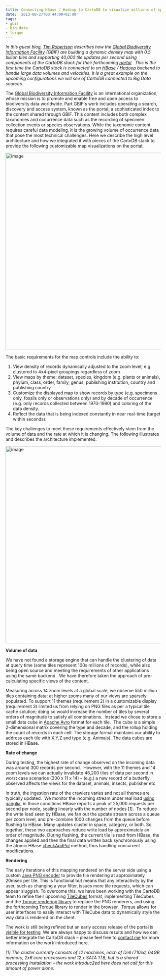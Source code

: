 ```yaml
---
title: Connecting HBase / Hadoop to CartoDB to visualize millions of species
date: '2013-08-27T00:44:00+02:00'
tags:
- gbif
- big data
- torque
---
```


_In this guest blog, <a href="https://twitter.com/timrobertson100">Tim Robertson</a> describes how the <a href="http://www.gbif.org/">Global Biodiversity Information Facility</a> (GBIF) are building a dynamic density map with 0.5 billion tiles and supporting 40,000 tile updates per second using components of the CartoDB stack for their forthcoming <a href="http://uat.gbif.org/">portal</a>.  This is the first time the CartoDB stack is connected to an <a href="http://hbase.apache.org/">HBase</a> / <a href="http://hadoop.apache.org/">Hadoop</a> backend to handle large data volumes and velocities. It is a great example on the upcoming configurations we will see of CartoDB connected to Big Data sources._

The <a href="http://www.gbif.org/">Global Biodiversity Information Facility</a> is an international organization, whose mission is to promote and enable free and open access to biodiversity data worldwide. Part GBIF's work includes operating a search, discovery and access system, known as the portal; a sophisticated index to the content shared through GBIF. This content includes both complex taxonomies and occurrence data such as the recording of specimen collection events or species observations. While the taxonomic content requires careful data modeling, it is the growing volume of occurrence data that pose the most technical challenges. Here we describe the high level architecture and how we integrated it with pieces of the CartoDB stack to provide the following customizable map visualizations on the portal.

<a href="http://vizzuality.github.io/gbif/" title="GBIF species visualization"><img alt="image" src="http://i.imgur.com/lLk3cgH.png" width="637px"/></a>

The basic requirements for the map controls include the ability to:

1. View density of records dynamically adjusted to the zoom level; e.g. clustered to 4x4-pixel groupings regardless of zoom
2. View maps by theme: dataset, species, kingdom (e.g. plants or animals), phylum, class, order, family, genus, publishing institution, country and publishing country
3. Customize the displayed map to show records by type (e.g. specimens only, fossils only or observations only) and by decade of occurrence (e.g. only records collected between 1970-1980) and coloring of the data density.
4. Reflect the data that is being indexed constantly in near real-time (target within seconds).

The key challenges to meet these requirements effectively stem from the volume of data and the rate at which it is changing. The following illustrates and describes the architecture implemented.

<img alt="image" src="http://i.imgur.com/GaHsMEm.png" width="637px"/>

**Volume of data**

We have not found a storage engine that can handle the clustering of data at query time (some tiles represent 100s millions of records), while also being open source and meeting the requirements of other applications using the same backend.  We have therefore taken the approach of pre-calculating specific views of the content. 

Measuring across 14 zoom levels at a global scale, we observe 550 million tiles containing data; at higher zooms many of our views are sparsely populated. To support 11 themes (requirement 2) in a customizable display (requirement 3) limited us from relying on PNG files as per a typical tile cache solution; doing so would increase the number of tiles by several orders of magnitude to satisfy all combinations.  Instead we chose to store a small data cube in <a href="http://avro.apache.org/">Apache Avro</a> format for each tile.  The cube is a simple 2-dimensional matrix covering the type and decade, and the rollup holding the count of records in each cell. The storage format maintains our ability to address each tile with X,Y,Z and type (e.g. Animals). The data cubes are stored in HBase.

**Rate of change**

During testing, the highest rate of change observed on the incoming data was around 300 records per second.  However, with the 11 themes and 14 zoom levels we can actually invalidate 46,200 tiles of data per second in worst case scenarios (300 x 11 x 14) – (e.g.) a new record of a butterfly observed affects the views for the dataset, animals, insects, publisher etc.

In truth, the ingestion rate of the crawlers varies and not all themes are typically updated.  We monitor the incoming stream under real load <a href="http://dev.gbif.org/ganglia/">using ganglia</a>, in those conditions HBase reports a peak of 25,000 requests per second per node, scaling linearly with the number of nodes [1].  To reduce the write load seen by HBase, we fan out the update stream across a queue per zoom level, and pre-combine 1000 changes from the queue before flushing to HBase. Many updates cluster in space, category, or both. So together, these two approaches reduce write load by approximately an order of magnitude. During flushing, the current tile is read from HBase, the changes applied and then the final data written back synchronously using the atomic HBase <a href="http://hbase.apache.org/apidocs/org/apache/hadoop/hbase/client/HTable.html#checkAndPut(byte%5B%5D,%20byte%5B%5D,%20byte%5B%5D,%20byte%5B%5D,%20org.apache.hadoop.hbase.client.Put)">checkAndPut</a> method, thus handling concurrent modifications. 

**Rendering**

The early iterations of this mapping rendered on the server side using a custom <a href="https://code.google.com/p/gbif-portal/source/browse/tile-server/trunk/src/main/java/org/gbif/metrics/tile/PNGWriter.java">Java PNG encoder</a> to provide tile rendering at approximately 20msec per tile. This is functional but means that any interactivity by the user, such as changing a year filter, issues more tile requests, which can appear sluggish. To overcome this, we have been working with the CartoDB team to refine their upcoming <a href="https://github.com/andrewxhill/tilecubes/blob/master/1.0/spec.md">TileCubes</a> format, implementing TileCubes and the <a href="https://github.com/CartoDB/torque">Torque rendering library</a> to replace the PNG renderers, and using the forthcoming Torque library to render in the browser.  Torque allows for user interfaces to easily interact with TileCube data to dynamically style the way data is rendered on the client.

The work is still being refined but an early access release of the portal is <a href="http://uat.gbif.org/occurrence">visible for testing</a>. We are always happy to discuss results and how we can better integrate the CartoDB stack – please feel free to <a href="mailto:timrobertson100@gmail.com">contact me</a> for more information on the work introduced here.

_[1] The cluster currently consists of 12 machines, each of Dell r710xd, 64GB memory, 2x6 core processors and 12 x SATA 1TB, but is a shared processing installation – the work introduc2ed here does not call for this amount of power alone._
